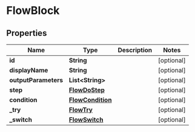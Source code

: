 
# FlowBlock

## Properties
Name | Type | Description | Notes
------------ | ------------- | ------------- | -------------
**id** | **String** |  |  [optional]
**displayName** | **String** |  |  [optional]
**outputParameters** | **List&lt;String&gt;** |  |  [optional]
**step** | [**FlowDoStep**](FlowDoStep.md) |  |  [optional]
**condition** | [**FlowCondition**](FlowCondition.md) |  |  [optional]
**_try** | [**FlowTry**](FlowTry.md) |  |  [optional]
**_switch** | [**FlowSwitch**](FlowSwitch.md) |  |  [optional]



